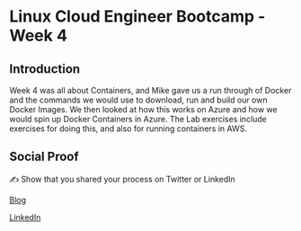 # Linux Cloud Engineer Bootcamp - Week 4

## Introduction

Week 4 was all about Containers, and Mike gave us a run through of Docker and the commands we would use to download, run and build our own Docker Images. We then looked at how this works on Azure and how we would spin up Docker Containers in Azure. The Lab exercises include exercises for doing this, and also for running containers in AWS.

## Social Proof

✍️ Show that you shared your process on Twitter or LinkedIn

[Blog](https://michaeldurkan.com/2021/12/20/100daysofcloud-day41-linuxcloudengineerbootcampday4/)

[LinkedIn](https://www.linkedin.com/posts/michael-durkan-1a72a759_100-days-of-cloud-day-41-linux-cloud-engineer-activity-6878691399160664064-Pfyt)
